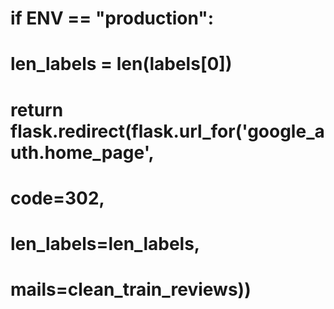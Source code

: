 # if ENV == "production":
#     len_labels = len(labels[0])
#     return flask.redirect(flask.url_for('google_auth.home_page',
#                                         code=302,
#                                         len_labels=len_labels,
#                                         mails=clean_train_reviews))